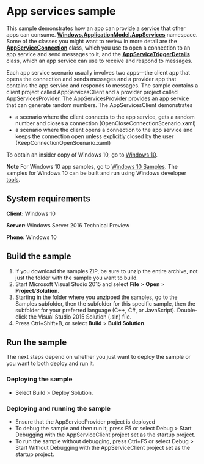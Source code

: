 ﻿<!---
  category: DeepLinksAndAppToAppCommunication
  samplefwlink: http://go.microsoft.com/fwlink/p/?LinkId=620489&clcid=0x409
--->

# App services sample

This sample demonstrates how an app can provide a service that other apps can consume. [**Windows.ApplicationModel.AppServices**](https://msdn.microsoft.com/en-us/library/windows.applicationmodel.appservice.aspx) namespace. Some of the classes you might want to review in more detail are the [**AppServiceConnection**](https://msdn.microsoft.com/en-us/library/windows.applicationmodel.appservice.appserviceconnection.aspx) class, which you use to open a connection to an app service and send messages to it, and the [**AppServiceTriggerDetails**](https://msdn.microsoft.com/en-us/library/windows.applicationmodel.appservice.appservicetriggerdetails.aspx) class, which an app service can use to receive and respond to messages. 

Each app service scenario usually involves two apps—the client app that opens the connection and sends messages and a provider app that contains the app service and responds to messages. The sample contains a client project called AppServicesClient and a provider project called AppServicesProvider. The AppServicesProvider provides an app service that can generate random numbers. The AppServicesClient demonstrates
- a scenario where the client connects to the app service, gets a random number and closes a connection (OpenCloseConnectionScenario.xaml) 
- a scenario where the client opens a connection to the app service and keeps the connection open unless explicitly closed by the user (KeepConnectionOpenScenario.xaml)

To obtain an insider copy of Windows 10, go to [Windows 10](http://insider.windows.com). 

**Note**  For Windows 10 app samples, go to  [Windows 10 Samples](https://github.com/Microsoft/Windows-universal-samples). The samples for Windows 10 can be built and run using Windows developer [tools](https://developer.windows.com).


## System requirements

**Client:** Windows 10

**Server:** Windows Server 2016 Technical Preview

**Phone:** Windows 10

## Build the sample

1. If you download the samples ZIP, be sure to unzip the entire archive, not just the folder with the sample you want to build. 
2. Start Microsoft Visual Studio 2015 and select **File** \> **Open** \> **Project/Solution**.
3. Starting in the folder where you unzipped the samples, go to the Samples subfolder, then the subfolder for this specific sample, then the subfolder for your preferred language (C++, C#, or JavaScript). Double-click the Visual Studio 2015 Solution (.sln) file.
4. Press Ctrl+Shift+B, or select **Build** \> **Build Solution**.

## Run the sample

The next steps depend on whether you just want to deploy the sample or you want to both deploy and run it.

### Deploying the sample

- Select Build > Deploy Solution. 

### Deploying and running the sample

- Ensure that the AppServiceProvider project is deployed 
- To debug the sample and then run it, press F5 or select Debug >  Start Debugging with the AppServiceClient project set as the startup project. 
- To run the sample without debugging, press Ctrl+F5 or select Debug > Start Without Debugging with the AppServiceClient project set as the startup project. 
